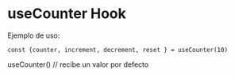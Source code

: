 # useCounter Hook

Ejemplo de uso:
```
const {counter, increment, decrement, reset } = useCounter(10)

```

useCounter() // recibe un valor por defecto